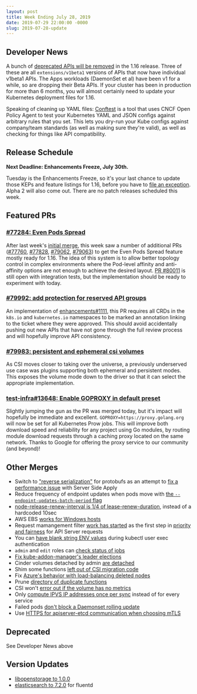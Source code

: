 ```yaml
---
layout: post
title: Week Ending July 28, 2019
date: 2019-07-29 22:00:00 -0000
slug: 2019-07-28-update
---
```


## Developer News

A bunch of [deprecated APIs will be removed](https://kubernetes.io/blog/2019/07/18/api-deprecations-in-1-16/) in the 1.16 release.  Three of these are all `extensions/v1beta1` versions of APIs that now have individual v1beta1 APIs.  The Apps workloads (DaemonSet et al) have been v1 for a while, so are dropping their Beta APIs.  If your cluster has been in production for more than 6 months, you will almost certainly need to update your Kubernetes deployment files for 1.16.

Speaking of cleaning up YAML files: [Conftest](https://github.com/instrumenta/conftest) is a tool that uses CNCF Open Policy Agent to test your Kubernetes YAML and JSON configs against arbitrary rules that you set.  This lets you dry-run your Kube configs against company/team standards (as well as making sure they're valid), as well as checking for things like API compatibility.

## Release Schedule

**Next Deadline: Enhancements Freeze, July 30th.**

Tuesday is the Enhancements Freeze, so it's your last chance to update those KEPs and feature listings for 1.16, before you have to [file an exception]().  Alpha 2 will also come out.  There are no patch releases scheduled this week.

## Featured PRs

### [#77284: Even Pods Spread](https://github.com/kubernetes/kubernetes/issues/77284)

After last week's [initial merge](https://github.com/kubernetes/kubernetes/pull/77327), this week saw a number of additional PRs ([#77760](https://github.com/kubernetes/kubernetes/pull/77760), [#77828](https://github.com/kubernetes/kubernetes/pull/77828), [#79062](https://github.com/kubernetes/kubernetes/pull/79062), [#79063](https://github.com/kubernetes/kubernetes/pull/79063)) to get the Even Pods Spread feature mostly ready for 1.16. The idea of this system is to allow better topology control in complex environments where the Pod-level affinity and anti-affinity options are not enough to achieve the desired layout. [PR #80011](https://github.com/kubernetes/kubernetes/pull/80011) is still open with integration tests, but the implementation should be ready to experiment with today.

### [#79992: add protection for reserved API groups](https://github.com/kubernetes/kubernetes/pull/79992)

An implementation of [enhancements#1111](https://github.com/kubernetes/enhancements/pull/1111), this PR requires all CRDs in the `k8s.io` and `kubernetes.io` namespaces to be marked an annotation linking to the ticket where they were approved. This should avoid accidentally pushing out new APIs that have not gone through the full review process and will hopefully improve API consistency.

### [#79983: persistent and ephemeral csi volumes](https://github.com/kubernetes/kubernetes/pull/79983)

As CSI moves closer to taking over the universe, a previously underserved use case was plugins supporting both ephemeral and persistent modes. This exposes the volume mode down to the driver so that it can select the appropriate implementation.

### [test-infra#13648: Enable GOPROXY in default preset](https://github.com/kubernetes/test-infra/pull/13648)

Slightly jumping the gun as the PR was merged today, but it's impact will hopefully be immediate and excellent. `GOPROXY=https://proxy.golang.org` will now be set for all Kubernetes Prow jobs. This will improve both download speed and reliability for any project using Go modules, by routing module download requests through a caching proxy located on the same network. Thanks to Google for offering the proxy service to our community (and beyond)!

## Other Merges

* Switch to ["reverse serialization"](https://github.com/kubernetes/kubernetes/pull/77355) for protobufs as an attempt to [fix a performance issue](https://github.com/kubernetes/kubernetes/issues/76219) with Server Side Apply
* Reduce frequency of endpoint updates when pods move with [the `--endpoint-updates-batch-period` flag](https://github.com/kubernetes/kubernetes/pull/80509)
* [node-release-renew-interval is 1/4 of lease-renew-duration](https://github.com/kubernetes/kubernetes/pull/80429), instead of a hardcoded 10sec
* AWS EBS [works for Windows hosts](https://github.com/kubernetes/kubernetes/pull/79552)
* Request mamangement filter [work has started](https://github.com/kubernetes/kubernetes/pull/78966) as the first step in [priority and fairness](https://github.com/kubernetes/enhancements/issues/1040) for API Server requests
* You can [have blank string ENV values](https://github.com/kubernetes/kubernetes/pull/78875) during kubectl user exec authentication
* `admin` and `edit` roles can [check status of jobs](https://github.com/kubernetes/kubernetes/pull/77866)
* [Fix kube-addon-manager's leader elections](https://github.com/kubernetes/kubernetes/pull/80575)
* Cinder volumes detached by admin [are detached](https://github.com/kubernetes/kubernetes/pull/80518)
* Shim some functions [left out of CSI migration code](https://github.com/kubernetes/kubernetes/pull/80443)
* Fix [Azure's behavior with load-balancing deleted nodes](https://github.com/kubernetes/kubernetes/pull/80419)
* Prune [directory of duplicate functions](https://github.com/kubernetes/kubernetes/pull/80361)
* CSI won't [error out if the volume has no metrics](https://github.com/kubernetes/kubernetes/pull/79851)
* Only [compute IPVS IP addresses once per sync](https://github.com/kubernetes/kubernetes/pull/79444) instead of for every service
* Failed pods [don't block a Daemonset rolling update](https://github.com/kubernetes/kubernetes/pull/78170)
* Use [HTTPS for apiserver-etcd communication when choosing mTLS](https://github.com/kubernetes/kubernetes/pull/77561)

## Deprecated

See Developer News above

## Version Updates

* [libopenstorage to 1.0.0](https://github.com/kubernetes/kubernetes/pull/80495)
* [elasticsearch to 7.2.0](https://github.com/kubernetes/kubernetes/pull/80421) for fluentd
